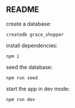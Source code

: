 ## README

create a database:

```
createdb grace_shopper
```

install dependencies:

```
npm i
```

seed the database:

```
npm run seed
```

start the app in dev mode:

```
npm run dev
```
